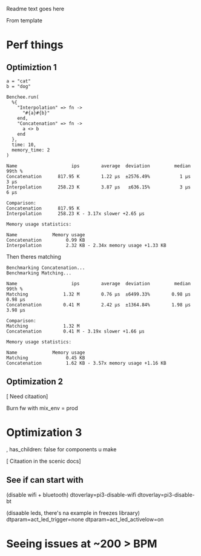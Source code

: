 Readme text goes here

From template

# Perf things

## Optimiztion 1

```
a = "cat"
b = "dog"

Benchee.run(
  %{
    "Interpolation" => fn ->
      "#{a}#{b}"
    end,
    "Concatenation" => fn ->
      a <> b
    end
  },
  time: 10,
  memory_time: 2
)
```

```
Name                    ips        average  deviation         median         99th %
Concatenation      817.95 K        1.22 μs  ±2576.49%           1 μs           3 μs
Interpolation      258.23 K        3.87 μs   ±636.15%           3 μs           6 μs

Comparison:
Concatenation      817.95 K
Interpolation      258.23 K - 3.17x slower +2.65 μs

Memory usage statistics:

Name             Memory usage
Concatenation         0.99 KB
Interpolation         2.32 KB - 2.34x memory usage +1.33 KB
```

Then theres matching

```
Benchmarking Concatenation...
Benchmarking Matching...

Name                    ips        average  deviation         median         99th %
Matching             1.32 M        0.76 μs  ±6499.33%        0.98 μs        0.98 μs
Concatenation        0.41 M        2.42 μs  ±1364.84%        1.98 μs        3.98 μs

Comparison:
Matching             1.32 M
Concatenation        0.41 M - 3.19x slower +1.66 μs

Memory usage statistics:

Name             Memory usage
Matching              0.45 KB
Concatenation         1.62 KB - 3.57x memory usage +1.16 KB
```

## Optimization 2

[ Need citaation]

Burn fw with mix_env = prod

# Optimization 3

, has_children: false
for components u make

[ Citaation in the scenic docs]

## See if can start with

(disable wifi + bluetooth)
dtoverlay=pi3-disable-wifi
dtoverlay=pi3-disable-bt

(disaable leds, there's na example in freezes libraary)
dtparam=act_led_trigger=none
dtparam=act_led_activelow=on

# Seeing issues at ~200 > BPM
